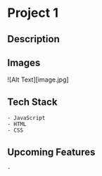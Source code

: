 # Project 1


## Description



## Images

![Alt Text][image.jpg]


## Tech Stack

    - JavaScript
    - HTML
    - CSS

## Upcoming Features

    - 